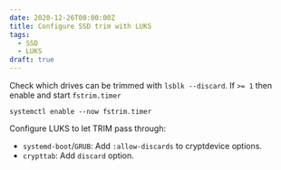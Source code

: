 ```yaml
---
date: 2020-12-26T00:00:00Z
title: Configure SSD trim with LUKS
tags:
  - SSD
  - LUKS
draft: true
---
```


Check which drives can be trimmed with `lsblk --discard`.
If `>= 1` then enable and start `fstrim.timer`

    systemctl enable --now fstrim.timer

Configure LUKS to let TRIM pass through:

  - `systemd-boot`/`GRUB`: Add `:allow-discards` to cryptdevice options.
  - `crypttab`: Add `discard` option.
